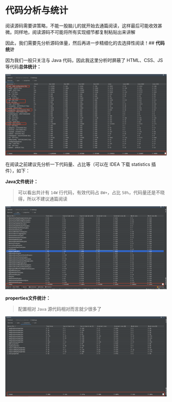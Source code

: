 # 代码分析与统计

阅读源码需要讲策略，不能一股脑儿的就开始去通篇阅读，这样最后可能收效甚微。同样地，阅读源码不可能将所有实现细节都复制粘贴出来讲解

因此，我们需要先分析源码体量，然后再进一步精细化的去选择性阅读！\#\# **代码统计**

因为我们一般只关注与 Java 代码，因此我这里分析时屏蔽了 HTML、CSS、JS 等代码**总体统计：**

![](../.gitbook/assets/screenshot_1594536336632.png)

在阅读之前建议先分析一下代码量、占比等（可以在 IDEA 下载 statistics 插件），如下：

**Java文件统计：**

> 可以看出共计有 `14W` 行代码，有效代码占 `8W+`，占比 `58%`，代码量还是不晓得，所以不建议通篇阅读

![](../.gitbook/assets/screenshot_1594535990905.png)

**properties文件统计：**

> 配置相对 `Java` 源代码相对而言就少很多了

![](../.gitbook/assets/screenshot_1594536115608.png)

